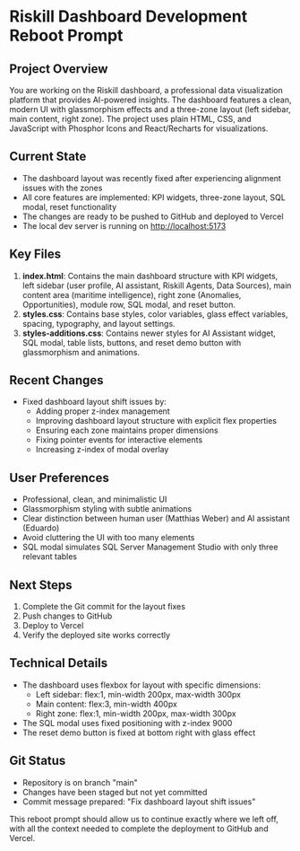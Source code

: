 # Riskill Dashboard Development Reboot Prompt

## Project Overview

You are working on the Riskill dashboard, a professional data visualization platform that provides AI-powered insights. The dashboard features a clean, modern UI with glassmorphism effects and a three-zone layout (left sidebar, main content, right zone). The project uses plain HTML, CSS, and JavaScript with Phosphor Icons and React/Recharts for visualizations.

## Current State

- The dashboard layout was recently fixed after experiencing alignment issues with the zones
- All core features are implemented: KPI widgets, three-zone layout, SQL modal, reset functionality
- The changes are ready to be pushed to GitHub and deployed to Vercel
- The local dev server is running on [http://localhost:5173](http://localhost:5173/)

## Key Files

1. **index.html**: Contains the main dashboard structure with KPI widgets, left sidebar (user profile, AI assistant, Riskill Agents, Data Sources), main content area (maritime intelligence), right zone (Anomalies, Opportunities), module row, SQL modal, and reset button.
2. **styles.css**: Contains base styles, color variables, glass effect variables, spacing, typography, and layout settings.
3. **styles-additions.css**: Contains newer styles for AI Assistant widget, SQL modal, table lists, buttons, and reset demo button with glassmorphism and animations.

## Recent Changes

- Fixed dashboard layout shift issues by:
    - Adding proper z-index management
    - Improving dashboard layout structure with explicit flex properties
    - Ensuring each zone maintains proper dimensions
    - Fixing pointer events for interactive elements
    - Increasing z-index of modal overlay

## User Preferences

- Professional, clean, and minimalistic UI
- Glassmorphism styling with subtle animations
- Clear distinction between human user (Matthias Weber) and AI assistant (Eduardo)
- Avoid cluttering the UI with too many elements
- SQL modal simulates SQL Server Management Studio with only three relevant tables

## Next Steps

1. Complete the Git commit for the layout fixes
2. Push changes to GitHub
3. Deploy to Vercel
4. Verify the deployed site works correctly

## Technical Details

- The dashboard uses flexbox for layout with specific dimensions:
    - Left sidebar: flex:1, min-width 200px, max-width 300px
    - Main content: flex:3, min-width 400px
    - Right zone: flex:1, min-width 200px, max-width 300px
- The SQL modal uses fixed positioning with z-index 9000
- The reset demo button is fixed at bottom right with glass effect

## Git Status

- Repository is on branch "main"
- Changes have been staged but not yet committed
- Commit message prepared: "Fix dashboard layout shift issues"

This reboot prompt should allow us to continue exactly where we left off, with all the context needed to complete the deployment to GitHub and Vercel.